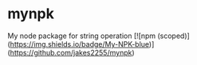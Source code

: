 # mynpk
My node package for string operation
[![npm (scoped)]
(https://img.shields.io/badge/My-NPK-blue)]
(https://github.com/jakes2255/mynpk)
